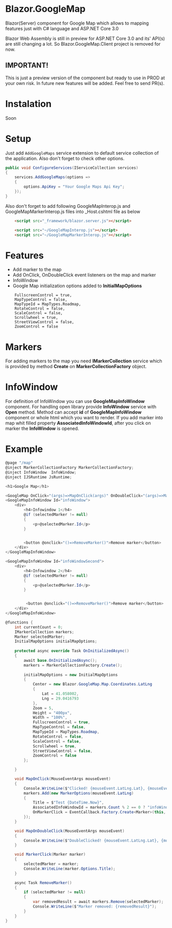 # Blazor.GoogleMap
Blazor(Server) component for Google Map which allows to mapping features just with C# language and ASP.NET Core 3.0

Blazor Web Assembly is still in preview for ASP.NET Core 3.0 and its' API(s) are still changing a lot. So Blazor.GoogleMap.Client project is removed for now.

## IMPORTANT!
This is just a preview version of the component but ready to use in PROD at your own risk. 
In future new features will be added. Feel free to send PR(s).

# Instalation
Soon

# Setup
Just add ``AddGoogleMaps`` service extension to default service collection of the application. Also don't forget to check other options.

```cs
public void ConfigureServices(IServiceCollection services)
{
    services.AddGoogleMaps(options =>
    {
		options.ApiKey = "Your Google Maps Api Key";
    });
}
```

Also don't forget to add following GoogleMapInterop.js and GoogleMapMarkerInterop.js files into _Host.cshtml file as below

```html
    <script src="_framework/blazor.server.js"></script>

    <script src="~/GoogleMapInterop.js"></script>
    <script src="~/GoogleMapMarkerInterop.js"></script>
```

# Features
* Add marker to the map
* Add OnClick, OnDoubleClick event listeners on the map and marker
* InfoWindow
* Google Map initialization options added to **InitialMapOptions**

```
    FullscreenControl = true,
    MapTypeControl = false,
    MapTypeId = MapTypes.Roadmap,
    RotateControl = false,
    ScaleControl = false,
    Scrollwheel = true,
    StreetViewControl = false,
    ZoomControl = false
```
# Markers
For adding markers to the map you need **IMarkerCollection** service which is provided by method **Create** on **MarkerCollectionFactory** object.

# InfoWindow
For definition of InfoWindow you can use **GoogleMapInfoWindow** component. For handling open library provide **InfoWindow** service with **Open** method.
Method can accept **id** of **GoogleMapInfoWindow** component or whole html which you want to render.
If you add marker into map whit filled property **AssociatedInfoWindowId**, after you click on marker the **InfoWindow** is opened.

# Example

```cs
@page "/map"
@inject MarkerCollectionFactory MarkerCollectionFactory;
@inject InfoWindow  InfoWindow;
@inject IJSRuntime JsRuntime;

<h1>Google Map</h1>

<GoogleMap OnClick="(args)=>MapOnClick(args)" OnDoubleClick="(args)=>MapOnDoubleClick(args)" InitialMapOptions="@initialMapOptions"></GoogleMap>
<GoogleMapInfoWindow Id="infoWindow">
    <div>
        <h4>Infowindow 1</h4>
        @if (selectedMarker != null)
        {
            <p>@selectedMarker.Id</p>
        }


        <button @onclick="()=>RemoveMarker()">Remove marker</button>
    </div>
</GoogleMapInfoWindow>

<GoogleMapInfoWindow Id="infoWindowSecond">
    <div>
        <h4>Infowindow 2</h4>
        @if (selectedMarker != null)
        {
            <p>@selectedMarker.Id</p>
        }


         <button @onclick="()=>RemoveMarker()">Remove marker</button>
    </div>
</GoogleMapInfoWindow>

@functions {
    int currentCount = 0;
    IMarkerCollection markers;
    Marker selectedMarker;
	InitialMapOptions initialMapOptions;
    
	protected async override Task OnInitializedAsync()
    {
        await base.OnInitializedAsync();
        markers = MarkerCollectionFactory.Create();
		
		initialMapOptions = new InitialMapOptions
        {
            Center = new Blazor.GoogleMap.Map.Coordinates.LatLng
            {
                Lat = 41.058002,
                Lng = 29.0416793
            },
            Zoom = 5,
            Height = "400px",
            Width = "100%",
            FullscreenControl = true,
            MapTypeControl = false,
            MapTypeId = MapTypes.Roadmap,
            RotateControl = false,
            ScaleControl = false,
            Scrollwheel = true,
            StreetViewControl = false,
            ZoomControl = false
        };

    }

    void MapOnClick(MouseEventArgs mouseEvent)
    {
        Console.WriteLine($"Clicked! {mouseEvent.LatLng.Lat}, {mouseEvent.LatLng.Lng}");
        markers.Add(new MarkerOptions(mouseEvent.LatLng)
        {
            Title = $"Test {DateTime.Now}",
            AssociatedInfoWindowId = markers.Count % 2 == 0 ? "infoWindow" : "infoWindowSecond",
            OnMarkerClick = EventCallback.Factory.Create<Marker>(this, MarkerClick)
        });
    }

    void MapOnDoubleClick(MouseEventArgs mouseEvent)
    {
        Console.WriteLine($"DoubleClicked! {mouseEvent.LatLng.Lat}, {mouseEvent.LatLng.Lng}");
    }

    void MarkerClick(Marker marker)
    {
        selectedMarker = marker;
        Console.WriteLine(marker.Options.Title);
    }

    async Task RemoveMarker()
    {
        if (selectedMarker != null)
        {
            var removedResult = await markers.Remove(selectedMarker);
            Console.WriteLine($"Marker removed: {removedResult}");
        }
    }
}
```
